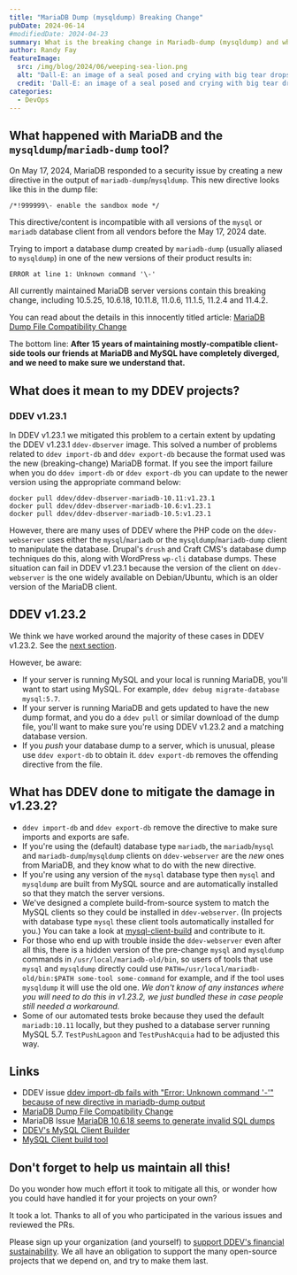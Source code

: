 ```yaml
---
title: "MariaDB Dump (mysqldump) Breaking Change"
pubDate: 2024-06-14
#modifiedDate: 2024-04-23
summary: What is the breaking change in Mariadb-dump (mysqldump) and what does it mean for my DDEV projects?
author: Randy Fay
featureImage:
  src: /img/blog/2024/06/weeping-sea-lion.png
  alt: "Dall-E: an image of a seal posed and crying with big tear drops, something like the MariaDB logo"
  credit: 'Dall-E: an image of a seal posed and crying with big tear drops, something like the MariaDB logo'
categories:
  - DevOps
---
```


## What happened with MariaDB and the `mysqldump`/`mariadb-dump` tool?

On May 17, 2024, MariaDB responded to a security issue by creating a new directive in the output of `mariadb-dump`/`mysqldump`. This new directive looks like this in the dump file:

`/*!999999\- enable the sandbox mode */`

This directive/content is incompatible with all versions of the `mysql` or `mariadb` database client from all vendors before the May 17, 2024 date.

Trying to import a database dump created by `mariadb-dump` (usually aliased to `mysqldump`) in one of the new versions of their product results in:

`ERROR at line 1: Unknown command '\-'`

All currently maintained MariaDB server versions contain this breaking change, including 10.5.25, 10.6.18, 10.11.8, 11.0.6, 11.1.5, 11.2.4 and 11.4.2.

You can read about the details in this innocently titled article: [MariaDB Dump File Compatibility Change](https://mariadb.org/mariadb-dump-file-compatibility-change/)

The bottom line: **After 15 years of maintaining mostly-compatible client-side tools our friends at MariaDB and MySQL have completely diverged, and we need to make sure we understand that.**

## What does it mean to my DDEV projects?

### DDEV v1.23.1

In DDEV v1.23.1 we mitigated this problem to a certain extent by updating the DDEV v1.23.1 `ddev-dbserver` image. This solved a number of problems related to `ddev import-db` and `ddev export-db` because the format used was the new (breaking-change) MariaDB format. If you see the import failure when you do `ddev import-db` or `ddev export-db` you can update to the newer version using the appropriate command below:

```
docker pull ddev/ddev-dbserver-mariadb-10.11:v1.23.1
docker pull ddev/ddev-dbserver-mariadb-10.6:v1.23.1
docker pull ddev/ddev-dbserver-mariadb-10.5:v1.23.1
```

However, there are many uses of DDEV where the PHP code on the `ddev-webserver` uses either the `mysql`/`mariadb` or the `mysqldump`/`mariadb-dump` client to manipulate the database. Drupal's `drush` and Craft CMS's database dump techniques do this, along with WordPress `wp-cli` database dumps. These situation can fail in DDEV v1.23.1 because the version of the client on `ddev-webserver` is the one widely available on Debian/Ubuntu, which is an older version of the MariaDB client.

## DDEV v1.23.2

We think we have worked around the majority of these cases in DDEV v1.23.2. See the [next section](#what-has-ddev-done-to-mitigate-the-damage-inv1232).

However, be aware:

* If your server is running MySQL and your local is running MariaDB, you'll want to start using MySQL. For example, `ddev debug migrate-database mysql:5.7`.
* If your server is running MariaDB and gets updated to have the new dump format, and you do a `ddev pull` or similar download of the dump file, you'll want to make sure you're using DDEV v1.23.2 and a matching database version.
* If you *push* your database dump to a server, which is unusual, please use `ddev export-db` to obtain it. `ddev export-db` removes the offending directive from the file.

## What has DDEV done to mitigate the damage in v1.23.2?

* `ddev import-db` and `ddev export-db` remove the directive to make sure imports and exports are safe.
* If you're using the (default) database type `mariadb`, the `mariadb`/`mysql` and `mariadb-dump`/`mysqldump` clients on `ddev-webserver` are the *new* ones from MariaDB, and they know what to do with the new directive.
* If you're using any version of the `mysql` database type then `mysql` and `mysqldump` are built from MySQL source and are automatically installed so that they match the server versions.
* We've designed a complete build-from-source system to match the MySQL clients so they could be installed in `ddev-webserver`. (In projects with database type `mysql` these client tools automatically installed for you.) You can take a look at [mysql-client-build](https://github.com/ddev/mysql-client-build/) and contribute to it.
* For those who end up with trouble inside the `ddev-webserver` even after all this, there is a hidden version of the pre-change `mysql` and `mysqldump` commands in `/usr/local/mariadb-old/bin`, so users of tools that use `mysql` and `mysqldump` directly could use `PATH=/usr/local/mariadb-old/bin:$PATH some-tool some-command` for example, and if the tool uses `mysqldump` it will use the old one. *We don't know of any instances where you will need to do this in v1.23.2, we just bundled these in case people still needed a workaround.*
* Some of our automated tests broke because they used the default `mariadb:10.11` locally, but they pushed to a database server running MySQL 5.7. `TestPushLagoon` and `TestPushAcquia` had to be adjusted this way. 

## Links

* DDEV issue [ddev import-db fails with "Error: Unknown command '\-'" because of new directive in mariadb-dump output](https://github.com/ddev/ddev/issues/6249)
* [MariaDB Dump File Compatibility Change](https://mariadb.org/mariadb-dump-file-compatibility-change/)
* MariaDB Issue [MariaDB 10.6.18 seems to generate invalid SQL dumps](https://jira.mariadb.org/browse/MDEV-34183)
* [DDEV's MySQL Client Builder](https://github.com/ddev/mysql-client-build/)
* [MySQL Client build tool](https://github.com/ddev/mysql-client-build/)

## Don't forget to help us maintain all this!

Do you wonder how much effort it took to mitigate all this, or wonder how you could have handled it for your projects on your own? 

It took a lot. Thanks to all of you who participated in the various issues and reviewed the PRs.

Please sign up your organization (and yourself) to [support DDEV's financial sustainability](https://ddev.com/support-ddev/#sponsor-development). We all have an obligation to support the many open-source projects that we depend on, and try to make them last.
